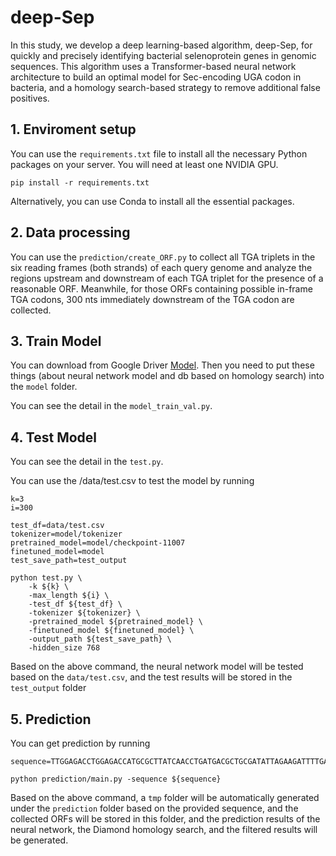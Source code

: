 # deep-Sep

In this study, we develop a deep learning-based algorithm, deep-Sep, for quickly and precisely identifying bacterial selenoprotein genes in genomic sequences. This algorithm uses a Transformer-based neural network architecture to build an optimal model for Sec-encoding UGA codon in bacteria, and a homology search-based strategy to remove additional false positives.

## 1. Enviroment setup
You can use the `requirements.txt` file to install all the necessary Python packages on your server. You will need at least one NVIDIA GPU.

`pip install -r requirements.txt`

Alternatively, you can use Conda to install all the essential packages.

## 2. Data processing
You can use the `prediction/create_ORF.py` to collect all TGA triplets in the six reading frames (both strands) of each query genome and analyze the regions upstream and downstream of each TGA triplet for the presence of a reasonable ORF. Meanwhile, for those ORFs containing possible in-frame TGA codons, 300 nts immediately downstream of the TGA codon are collected.
 
## 3. Train Model 
You can download from Google Driver [Model](https://drive.google.com/drive/u/1/folders/12DUpJQpV-LEk0Z0BGuES3p3HLdpRt7zd). Then you need to put these things (about neural network model and db based on homology search) into the `model` folder.

You can see the detail in the `model_train_val.py`.

## 4. Test Model 
You can see the detail in the `test.py`.

You can use the /data/test.csv to test the model by running
```
k=3
i=300

test_df=data/test.csv
tokenizer=model/tokenizer
pretrained_model=model/checkpoint-11007
finetuned_model=model
test_save_path=test_output

python test.py \
    -k ${k} \ 
    -max_length ${i} \
    -test_df ${test_df} \
    -tokenizer ${tokenizer} \
    -pretrained_model ${pretrained_model} \
    -finetuned_model ${finetuned_model} \
    -output_path ${test_save_path} \
    -hidden_size 768 
```

Based on the above command, the neural network model will be tested based on the `data/test.csv`, and the test results will be stored in the `test_output` folder

## 5. Prediction
<!-- Run deepSep with test.py and homology.py. -->
You can get prediction by running
```
sequence=TTGGAGACCTGGAGACCATGCGCTTATCAACCTGATGACGCTGCGATATTAGAAGATTTTGATATCACACATCTCAAAAACACATTGGAGGTCATTATGAAATTATACGAAAAACTCAATGAAATTAAGCAGAAGTCTATA

python prediction/main.py -sequence ${sequence}
```

Based on the above command, a `tmp` folder will be automatically generated under the `prediction` folder based on the provided sequence, and the collected ORFs will be stored in this folder, and the prediction results of the neural network, the Diamond homology search, and the filtered results will be generated.

